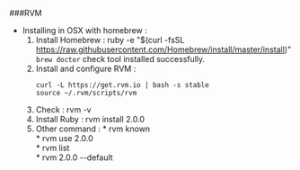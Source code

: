 ###RVM  
* Installing in OSX with homebrew :  
   1. Install Homebrew :  ruby -e "$(curl -fsSL https://raw.githubusercontent.com/Homebrew/install/master/install)"  
                          `brew doctor` check tool installed successfully.    
   2. Install and configure RVM : 
         ```
         curl -L https://get.rvm.io | bash -s stable    
         source ~/.rvm/scripts/rvm
         ```
   3. Check :  rvm -v   
   4. Install Ruby :  rvm install 2.0.0
   5. Other command : 
            * rvm known   
            * rvm use 2.0.0  
            * rvm list   
            * rvm 2.0.0 --default   
